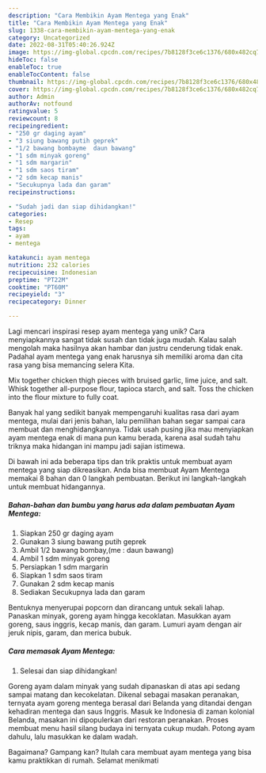 ```yaml
---
description: "Cara Membikin Ayam Mentega yang Enak"
title: "Cara Membikin Ayam Mentega yang Enak"
slug: 1338-cara-membikin-ayam-mentega-yang-enak
category: Uncategorized
date: 2022-08-31T05:40:26.924Z
image: https://img-global.cpcdn.com/recipes/7b8128f3ce6c1376/680x482cq70/ayam-mentega-foto-resep-utama.jpg
hideToc: false
enableToc: true
enableTocContent: false
thumbnail: https://img-global.cpcdn.com/recipes/7b8128f3ce6c1376/680x482cq70/ayam-mentega-foto-resep-utama.jpg
cover: https://img-global.cpcdn.com/recipes/7b8128f3ce6c1376/680x482cq70/ayam-mentega-foto-resep-utama.jpg
author: Admin
authorAv: notfound
ratingvalue: 5
reviewcount: 8
recipeingredient:
- "250 gr daging ayam"
- "3 siung bawang putih geprek"
- "1/2 bawang bombayme  daun bawang"
- "1 sdm minyak goreng"
- "1 sdm margarin"
- "1 sdm saos tiram"
- "2 sdm kecap manis"
- "Secukupnya lada dan garam"
recipeinstructions:

- "Sudah jadi dan siap dihidangkan!"
categories:
- Resep
tags:
- ayam
- mentega

katakunci: ayam mentega 
nutrition: 232 calories
recipecuisine: Indonesian
preptime: "PT22M"
cooktime: "PT60M"
recipeyield: "3"
recipecategory: Dinner

---
```





Lagi mencari inspirasi resep ayam mentega yang unik? Cara menyiapkannya sangat tidak susah dan tidak juga mudah. Kalau salah mengolah maka hasilnya akan hambar dan justru cenderung tidak enak. Padahal ayam mentega yang enak harusnya sih memiliki aroma dan cita rasa yang bisa memancing selera Kita.





Mix together chicken thigh pieces with bruised garlic, lime juice, and salt. Whisk together all-purpose flour, tapioca starch, and salt. Toss the chicken into the flour mixture to fully coat.

Banyak hal yang sedikit banyak mempengaruhi kualitas rasa dari ayam mentega, mulai dari jenis bahan, lalu pemilihan bahan segar sampai cara membuat dan menghidangkannya. Tidak usah pusing jika mau menyiapkan ayam mentega enak di mana pun kamu berada, karena asal sudah tahu triknya maka hidangan ini mampu jadi sajian istimewa.






Di bawah ini ada beberapa tips dan trik praktis untuk membuat ayam mentega yang siap dikreasikan. Anda bisa membuat Ayam Mentega memakai 8 bahan dan 0 langkah pembuatan. Berikut ini langkah-langkah untuk membuat hidangannya.

<!--inarticleads1-->

##### Bahan-bahan dan bumbu yang harus ada dalam pembuatan Ayam Mentega:

1. Siapkan 250 gr daging ayam
1. Gunakan 3 siung bawang putih geprek
1. Ambil 1/2 bawang bombay,(me : daun bawang)
1. Ambil 1 sdm minyak goreng
1. Persiapkan 1 sdm margarin
1. Siapkan 1 sdm saos tiram
1. Gunakan 2 sdm kecap manis
1. Sediakan Secukupnya lada dan garam


Bentuknya menyerupai popcorn dan dirancang untuk sekali lahap. Panaskan minyak, goreng ayam hingga kecoklatan. Masukkan ayam goreng, saus inggris, kecap manis, dan garam. Lumuri ayam dengan air jeruk nipis, garam, dan merica bubuk. 

<!--inarticleads2-->

##### Cara memasak Ayam Mentega:


1. Selesai dan siap dihidangkan!

Goreng ayam dalam minyak yang sudah dipanaskan di atas api sedang sampai matang dan kecokelatan. Dikenal sebagai masakan peranakan, ternyata ayam goreng mentega berasal dari Belanda yang ditandai dengan kehadiran mentega dan saus Inggris. Masuk ke Indonesia di zaman kolonial Belanda, masakan ini dipopulerkan dari restoran peranakan. Proses membuat menu hasil silang budaya ini ternyata cukup mudah. Potong ayam dahulu, lalu masukkan ke dalam wadah. 

Bagaimana? Gampang kan? Itulah cara membuat ayam mentega yang bisa kamu praktikkan di rumah. Selamat menikmati
